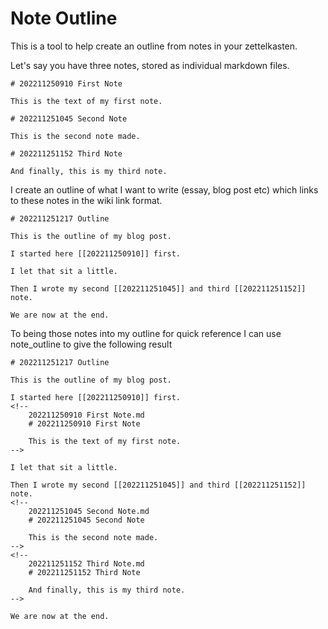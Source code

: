 # Note Outline

This is a tool to help create an outline from notes in your zettelkasten. 

Let's say you have three notes, stored as individual markdown files.

```202211250910 First Note.md
# 202211250910 First Note

This is the text of my first note.
```

```202211251045 Second Note.md
# 202211251045 Second Note

This is the second note made.
```

```202211251152 Third Note.md
# 202211251152 Third Note

And finally, this is my third note.
```

I create an outline of what I want to write (essay, blog post etc) which links to these notes in the wiki link format.

```202211251217 Outline.md
# 202211251217 Outline

This is the outline of my blog post.

I started here [[202211250910]] first.

I let that sit a little.

Then I wrote my second [[202211251045]] and third [[202211251152]] note.

We are now at the end.
```

To being those notes into my outline for quick reference I can use note_outline to give the following result

```202211251378 Draft.md
# 202211251217 Outline

This is the outline of my blog post.

I started here [[202211250910]] first.
<!--
    202211250910 First Note.md
    # 202211250910 First Note
    
    This is the text of my first note.    
-->

I let that sit a little.

Then I wrote my second [[202211251045]] and third [[202211251152]] note.
<!--
    202211251045 Second Note.md
    # 202211251045 Second Note
    
    This is the second note made.    
-->
<!--
    202211251152 Third Note.md
    # 202211251152 Third Note
    
    And finally, this is my third note.    
-->

We are now at the end.
```